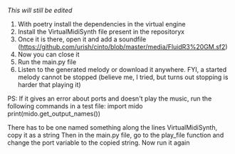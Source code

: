 *This will still be edited*
1. With poetry install the dependencies in the virtual engine
2. Install the VirtualMidiSynth file present in the repositoryx
3. Once it is there, open it and add a soundfile (https://github.com/urish/cinto/blob/master/media/FluidR3%20GM.sf2)
4. Now you can close it
5. Run the main.py file
6. Listen to the generated melody or download it anywhere. FYI, a started melody cannot be stopped (believe me, I tried, but turns out stopping is harder that playing it) 

PS: If it gives an error about ports and doesn't play the music, run the following commands in a test file:
import mido
print(mido.get_output_names())

There has to be one named something along the lines VirtualMidiSynth, copy it as a string
Then in the main.py file, go to the play_file function and change the port variable to the copied string. Now run it again
